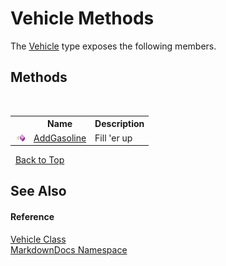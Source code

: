 # Vehicle Methods
 

The <a href="T_MarkdownDocs_Vehicle.md">Vehicle</a> type exposes the following members.


## Methods
&nbsp;<table><tr><th></th><th>Name</th><th>Description</th></tr><tr><td>![Public method](media/pubmethod.gif "Public method")</td><td><a href="M_MarkdownDocs_Vehicle_AddGasoline.md">AddGasoline</a></td><td>
Fill 'er up</td></tr></table>&nbsp;
<a href="#vehicle-methods">Back to Top</a>

## See Also


#### Reference
<a href="T_MarkdownDocs_Vehicle.md">Vehicle Class</a><br /><a href="N_MarkdownDocs.md">MarkdownDocs Namespace</a><br />